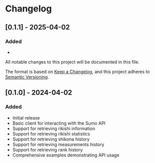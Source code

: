 # Changelog

## [0.1.1] - 2025-04-02

### Added
- 

All notable changes to this project will be documented in this file.

The format is based on [Keep a Changelog](https://keepachangelog.com/en/1.0.0/),
and this project adheres to [Semantic Versioning](https://semver.org/spec/v2.0.0.html).

## [0.1.0] - 2024-04-02

### Added
- Initial release
- Basic client for interacting with the Sumo API
- Support for retrieving rikishi information
- Support for retrieving rikishi statistics
- Support for retrieving shikona history
- Support for retrieving measurements history
- Support for retrieving rank history
- Comprehensive examples demonstrating API usage 